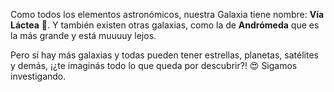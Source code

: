 Como todos los elementos astronómicos, nuestra Galaxia tiene nombre: **Vía Láctea** :milky_way:. Y también existen otras galaxias, como la de **Andrómeda** que es la más grande y está muuuuy lejos. 

Pero si hay más galaxias y todas pueden tener estrellas, planetas, satélites y demás, ¡¿te imaginás todo lo que queda por descubrir?! :heart_eyes: Sigamos investigando.
